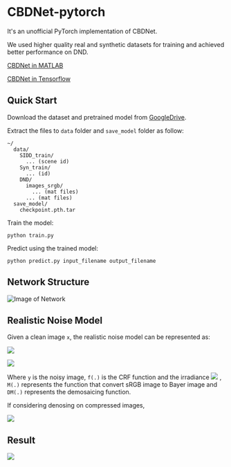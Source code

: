 # CBDNet-pytorch

It's an unofficial PyTorch implementation of CBDNet.

We used higher quality real and synthetic datasets for training and achieved better performance on DND.

[CBDNet in MATLAB](https://github.com/GuoShi28/CBDNet)

[CBDNet in Tensorflow](https://github.com/IDKiro/CBDNet-tensorflow)

## Quick Start

Download the dataset and pretrained model from [GoogleDrive](https://drive.google.com/drive/folders/1-e2nPCr_eP1cTDhFFes27Rjj-QXzMk5u?usp=sharing).

Extract the files to `data` folder and `save_model` folder as follow:

```
~/
  data/
    SIDD_train/
      ... (scene id)
    Syn_train/
      ... (id)
    DND/
      images_srgb/
        ... (mat files)
      ... (mat files)
  save_model/
    checkpoint.pth.tar
```

Train the model:

```
python train.py
```

Predict using the trained model:

```
python predict.py input_filename output_filename
```

## Network Structure

![Image of Network](imgs/CBDNet_v13.png)

## Realistic Noise Model
Given a clean image `x`, the realistic noise model can be represented as:

![](http://latex.codecogs.com/gif.latex?\\textbf{y}=f(\\textbf{DM}(\\textbf{L}+n(\\textbf{L}))))

![](http://latex.codecogs.com/gif.latex?n(\\textbf{L})=n_s(\\textbf{L})+n_c)

Where `y` is the noisy image, `f(.)` is the CRF function and the irradiance ![](http://latex.codecogs.com/gif.latex?\\textbf{L}=\\textbf{M}f^{-1}(\\textbf{x})) , `M(.)` represents the function that convert sRGB image to Bayer image and `DM(.)` represents the demosaicing function.

If considering denosing on compressed images, 

![](http://latex.codecogs.com/gif.latex?\\textbf{y}=JPEG(f(\\textbf{DM}(\\textbf{L}+n(\\textbf{L})))))

## Result

![](imgs/results.png)
